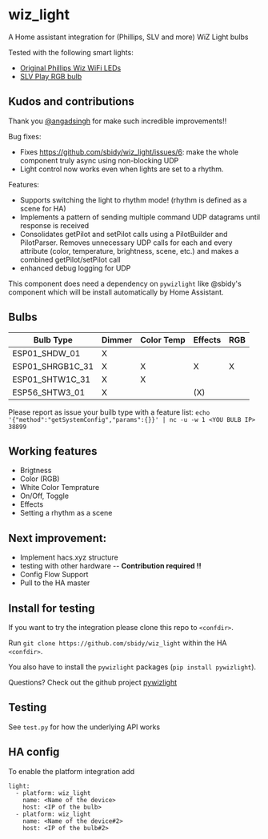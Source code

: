 # wiz_light
A Home assistant integration for (Phillips, SLV and more) WiZ Light bulbs

Tested with the following smart lights:

* [Original Phillips Wiz WiFi LEDs](https://www.lighting.philips.co.in/consumer/smart-wifi-led)
* [SLV Play RGB bulb](https://www.amazon.de/dp/B07PNCDJLW)

## Kudos and contributions
Thank you [@angadsingh](https://github.com/angadsingh) for make such incredible improvements!!

Bug fixes:
 - Fixes https://github.com/sbidy/wiz_light/issues/6: make the whole component truly async using non-blocking UDP
 - Light control now works even when lights are set to a rhythm.

Features:
 - Supports switching the light to rhythm mode! (rhythm is defined as a scene for HA)
 - Implements a pattern of sending multiple command UDP datagrams until response is received
 - Consolidates getPilot and setPilot calls using a PilotBuilder and PilotParser. Removes unnecessary UDP calls for each and every attribute (color, temperature, brightness, scene, etc.) and makes a combined getPilot/setPilot call
 - enhanced debug logging for UDP

This component does need a dependency on `pywizlight` like @sbidy's component which will be install automatically by Home Assistant.

## Bulbs
| Bulb Type | Dimmer | Color Temp | Effects | RGB |
|-----------|--------|------------|---------|-----|
| ESP01_SHDW_01 | X  |   |   |   |
| ESP01_SHRGB1C_31 | X | X  | X | X |
| ESP01_SHTW1C_31 | X | X |   |   |
| ESP56_SHTW3_01 | X |   | (X)  |   |

Please report as issue your builb type with a feature list:
`echo '{"method":"getSystemConfig","params":{}}' | nc -u -w 1 <YOU BULB IP> 38899`

## Working features 
 - Brigtness
 - Color (RGB)
 - White Color Temprature
 - On/Off, Toggle
 - Effects
 - Setting a rhythm as a scene

## Next improvement:
- Implement hacs.xyz structure
- testing with other hardware -- **Contribution required !!**
- Config Flow Support
- Pull to the HA master
  
## Install for testing 
If you want to try the integration please clone this repo to `<confdir>`.

Run `git clone https://github.com/sbidy/wiz_light` within the HA `<confdir>`.

You also have to install the `pywizlight` packages (`pip install pywizlight`). 

Questions? Check out the github project [pywizlight](https://github.com/sbidy/pywizlight)

## Testing
See `test.py` for how the underlying API works

## HA config
To enable the platform integration add 
```
light:
  - platform: wiz_light
    name: <Name of the device>
    host: <IP of the bulb>
  - platform: wiz_light
    name: <Name of the device#2>
    host: <IP of the bulb#2>
```

